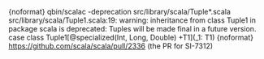 {noformat}
qbin/scalac -deprecation src/library/scala/Tuple*.scala
src/library/scala/Tuple1.scala:19: warning: inheritance from class Tuple1 in package scala is deprecated: Tuples will be made final in a future version.
case class Tuple1[@specialized(Int, Long, Double) +T1](_1: T1)
{noformat}
https://github.com/scala/scala/pull/2336 (the PR for SI-7312)
